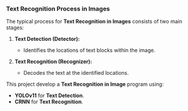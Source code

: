 ### Text Recognition Process in Images

The typical process for **Text Recognition in Images** consists of two main stages:

1. **Text Detection (Detector):** 
   - Identifies the locations of text blocks within the image.

2. **Text Recognition (Recognizer):**
   - Decodes the text at the identified locations.

This project develop a **Text Recognition in Image** program using:
- **YOLOv11** for **Text Detection**.
- **CRNN** for **Text Recognition**.


